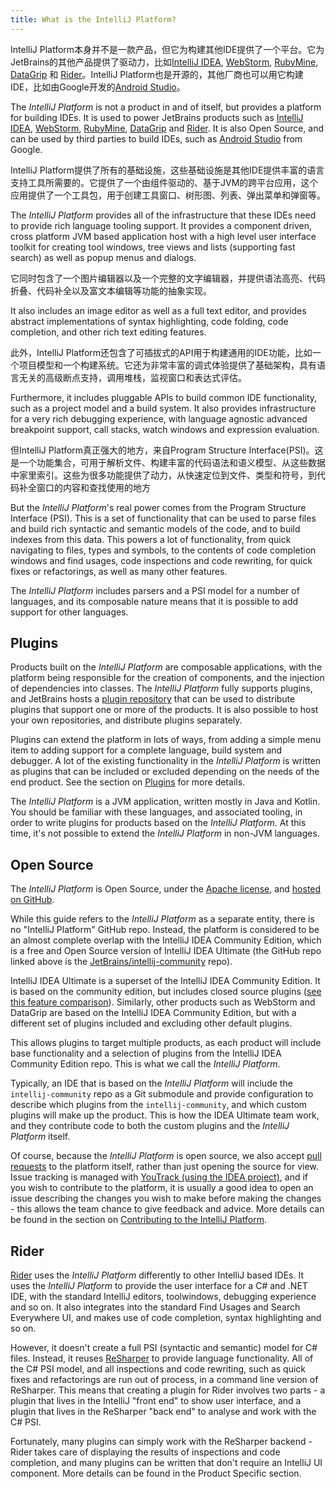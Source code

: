 ```yaml
---
title: What is the IntelliJ Platform?
---
```

IntelliJ Platform本身并不是一款产品，但它为构建其他IDE提供了一个平台。它为JetBrains的其他产品提供了驱动力，比如[IntelliJ IDEA](https://www.jetbrains.com/idea/), [WebStorm](https://www.jetbrains.com/webstorm/), [RubyMine](https://www.jetbrains.com/ruby/), [DataGrip](https://www.jetbrains.com/datagrip/) 和 [Rider](https://www.jetbrains.com/rider/)。IntelliJ Platform也是开源的，其他厂商也可以用它构建IDE，比如由Google开发的[Android Studio](https://developer.android.com/studio/index.html)。

The _IntelliJ Platform_ is not a product in and of itself, but provides a platform for building IDEs. It is used to power JetBrains products such as [IntelliJ IDEA](https://www.jetbrains.com/idea/), [WebStorm](https://www.jetbrains.com/webstorm/), [RubyMine](https://www.jetbrains.com/ruby/), [DataGrip](https://www.jetbrains.com/datagrip/) and [Rider](https://www.jetbrains.com/rider/). It is also Open Source, and can be used by third parties to build IDEs, such as [Android Studio](https://developer.android.com/studio/index.html) from Google.

IntelliJ Platform提供了所有的基础设施，这些基础设施是其他IDE提供丰富的语言支持工具所需要的。它提供了一个由组件驱动的、基于JVM的跨平台应用，这个应用提供了一个工具包，用于创建工具窗口、树形图、列表、弹出菜单和弹窗等。

The _IntelliJ Platform_ provides all of the infrastructure that these IDEs need to provide rich language tooling support. It provides a component driven, cross platform JVM based application host with a high level user interface toolkit for creating tool windows, tree views and lists (supporting fast search) as well as popup menus and dialogs.

它同时包含了一个图片编辑器以及一个完整的文字编辑器，并提供语法高亮、代码折叠、代码补全以及富文本编辑等功能的抽象实现。

It also includes an image editor as well as a full text editor, and provides abstract implementations of syntax highlighting, code folding, code completion, and other rich text editing features.

此外，IntelliJ Platform还包含了可插拔式的API用于构建通用的IDE功能，比如一个项目模型和一个构建系统。它还为非常丰富的调式体验提供了基础架构，具有语言无关的高级断点支持，调用堆栈，监视窗口和表达式评估。

Furthermore, it includes pluggable APIs to build common IDE functionality, such as a project model and a build system. It also provides infrastructure for a very rich debugging experience, with language agnostic advanced breakpoint support, call stacks, watch windows and expression evaluation.

但IntelliJ Platform真正强大的地方，来自Program Structure Interface(PSI)。这是一个功能集合，可用于解析文件、构建丰富的代码语法和语义模型、从这些数据中家里索引。这些为很多功能提供了动力，从快速定位到文件、类型和符号，到代码补全窗口的内容和查找使用的地方

But the _IntelliJ Platform_'s real power comes from the Program Structure Interface (PSI). This is a set of functionality that can be used to parse files and build rich syntactic and semantic models of the code, and to build indexes from this data. This powers a lot of functionality, from quick navigating to files, types and symbols, to the contents of code completion windows and find usages, code inspections and code rewriting, for quick fixes or refactorings, as well as many other features.

The _IntelliJ Platform_ includes parsers and a PSI model for a number of languages, and its composable nature means that it is possible to add support for other languages.

## Plugins

Products built on the _IntelliJ Platform_ are composable applications, with the platform being responsible for the creation of components, and the injection of dependencies into classes. The _IntelliJ Platform_ fully supports plugins, and JetBrains hosts a [plugin repository](https://plugins.jetbrains.com) that can be used to distribute plugins that support one or more of the products. It is also possible to host your own repositories, and distribute plugins separately.

Plugins can extend the platform in lots of ways, from adding a simple menu item to adding support for a complete language, build system and debugger. A lot of the existing functionality in the _IntelliJ Platform_ is written as plugins that can be included or excluded depending on the needs of the end product. See the section on [Plugins](/basics.md) for more details.

The _IntelliJ Platform_ is a JVM application, written mostly in Java and Kotlin. You should be familiar with these languages, and associated tooling, in order to write plugins for products based on the _IntelliJ Platform_. At this time, it's not possible to extend the _IntelliJ Platform_ in non-JVM languages.

## Open Source

The _IntelliJ Platform_ is Open Source, under the [Apache license](https://github.com/JetBrains/intellij-community/blob/master/LICENSE.txt), and [hosted on GitHub](https://github.com/JetBrains/intellij-community).

While this guide refers to the _IntelliJ Platform_ as a separate entity, there is no "IntelliJ Platform" GitHub repo. Instead, the platform is considered to be an almost complete overlap with the IntelliJ IDEA Community Edition, which is a free and Open Source version of IntelliJ IDEA Ultimate (the GitHub repo linked above is the [JetBrains/intellij-community](https://github.com/JetBrains/intellij-community) repo).

IntelliJ IDEA Ultimate is a superset of the IntelliJ IDEA Community Edition. It is based on the community edition, but includes closed source plugins ([see this feature comparison](https://www.jetbrains.com/idea/features/editions_comparison_matrix.html)). Similarly, other products such as WebStorm and DataGrip are based on the IntelliJ IDEA Community Edition, but with a different set of plugins included and excluding other default plugins.

This allows plugins to target multiple products, as each product will include base functionality and a selection of plugins from the IntelliJ IDEA Community Edition repo. This is what we call the _IntelliJ Platform_.

Typically, an IDE that is based on the _IntelliJ Platform_ will include the `intellij-community` repo as a Git submodule and provide configuration to describe which plugins from the `intellij-community`, and which custom plugins will make up the product. This is how the IDEA Ultimate team work, and they contribute code to both the custom plugins and the _IntelliJ Platform_ itself.

Of course, because the _IntelliJ Platform_ is open source, we also accept [pull requests](https://github.com/JetBrains/intellij-community/pulls) to the platform itself, rather than just opening the source for view. Issue tracking is managed with [YouTrack (using the IDEA project)](https://youtrack.jetbrains.com/issues/IDEA), and if you wish to contribute to the platform, it is usually a good idea to open an issue describing the changes you wish to make before making the changes - this allows the team chance to give feedback and advice. More details can be found in the section on [Contributing to the IntelliJ Platform](/basics/platform_contributions.md).

## Rider

[Rider](https://www.jetbrains.com/rider/) uses the _IntelliJ Platform_ differently to other IntelliJ based IDEs. It uses the _IntelliJ Platform_ to provide the user interface for a C# and .NET IDE, with the standard IntelliJ editors, toolwindows, debugging experience and so on. It also integrates into the standard Find Usages and Search Everywhere UI, and makes use of code completion, syntax highlighting and so on.

However, it doesn't create a full PSI (syntactic and semantic) model for C# files. Instead, it reuses [ReSharper](https://www.jetbrains.com/resharper/) to provide language functionality. All of the C# PSI model, and all inspections and code rewriting, such as quick fixes and refactorings are run out of process, in a command line version of ReSharper. This means that creating a plugin for Rider involves two parts - a plugin that lives in the IntelliJ "front end" to show user interface, and a plugin that lives in the ReSharper "back end" to analyse and work with the C# PSI.

Fortunately, many plugins can simply work with the ReSharper backend - Rider takes care of displaying the results of inspections and code completion, and many plugins can be written that don't require an IntelliJ UI component. More details can be found in the Product Specific section.
